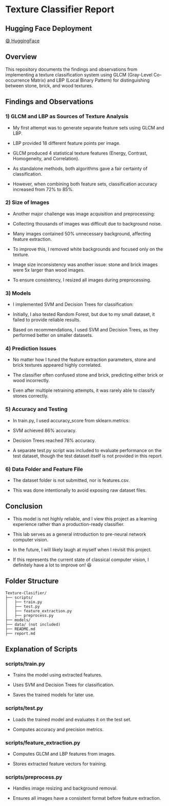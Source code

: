 # Texture Classifier Report

## Hugging Face Deployment

[😄 HuggingFace](https://huggingface.co/spaces/axelhortua/texture-clasification-traditional-ml)


## Overview

This repository documents the findings and observations from implementing a texture classification system using GLCM (Gray-Level Co-occurrence Matrix) and LBP (Local Binary Pattern) for distinguishing between stone, brick, and wood textures.

## Findings and Observations

### 1) GLCM and LBP as Sources of Texture Analysis

- My first attempt was to generate separate feature sets using GLCM and LBP.

- LBP provided 18 different feature points per image.

- GLCM produced 4 statistical texture features (Energy, Contrast, Homogeneity, and Correlation).

- As standalone methods, both algorithms gave a fair certainty of classification.

- However, when combining both feature sets, classification accuracy increased from 72% to 85%.

### 2) Size of Images

- Another major challenge was image acquisition and preprocessing:

- Collecting thousands of images was difficult due to background noise.

- Many images contained 50% unnecessary background, affecting feature extraction.

- To improve this, I removed white backgrounds and focused only on the texture.

- Image size inconsistency was another issue: stone and brick images were 5x larger than wood images.

- To ensure consistency, I resized all images during preprocessing.

### 3) Models

- I implemented SVM and Decision Trees for classification:

- Initially, I also tested Random Forest, but due to my small dataset, it failed to provide reliable results.

- Based on recommendations, I used SVM and Decision Trees, as they performed better on smaller datasets.

### 4) Prediction Issues

- No matter how I tuned the feature extraction parameters, stone and brick textures appeared highly correlated.

- The classifier often confused stone and brick, predicting either brick or wood incorrectly.

- Even after multiple retraining attempts, it was rarely able to classify stones correctly.

### 5) Accuracy and Testing

- In train.py, I used accuracy_score from sklearn.metrics:

- SVM achieved 86% accuracy.

- Decision Trees reached 78% accuracy.

- A separate test.py script was included to evaluate performance on the test dataset, though the test dataset itself is not provided in this report.

### 6) Data Folder and Feature File

- The dataset folder is not submitted, nor is features.csv.

- This was done intentionally to avoid exposing raw dataset files.

## Conclusion

- This model is not highly reliable, and I view this project as a learning experience rather than a production-ready classifier.

- This lab serves as a general introduction to pre-neural network computer vision.

- In the future, I will likely laugh at myself when I revisit this project.

- If this represents the current state of classical computer vision, I definitely have a lot to improve on! 😆

## Folder Structure

```
Texture-Clasifier/
├── scripts/
│   ├── train.py
│   ├── test.py
│   ├── feature_extraction.py
│   ├── preprocess.py
├── models/
├── data/ (not included)
├── README.md
├── report.md
```
## Explanation of Scripts

### scripts/train.py

- Trains the model using extracted features.

- Uses SVM and Decision Trees for classification.

- Saves the trained models for later use.

### scripts/test.py

- Loads the trained model and evaluates it on the test set.

- Computes accuracy and precision metrics.

### scripts/feature_extraction.py

- Computes GLCM and LBP features from images.

- Stores extracted feature vectors for training.

### scripts/preprocess.py

- Handles image resizing and background removal.

- Ensures all images have a consistent format before feature extraction.

